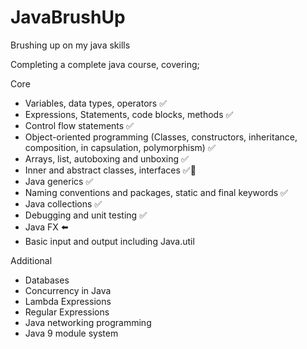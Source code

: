 # JavaBrushUp

Brushing up on my java skills

Completing a complete java course, covering;

Core
- Variables, data types, operators ✅
- Expressions, Statements, code blocks, methods ✅
- Control flow statements ✅
- Object-oriented programming (Classes, constructors, inheritance, composition, in capsulation, polymorphism) ✅
- Arrays, list, autoboxing and unboxing ✅
- Inner and abstract classes, interfaces ✅🔄
- Java generics ✅
- Naming conventions and packages, static and final keywords ✅
- Java collections ✅
- Debugging and unit testing ✅
- Java FX ⬅️
- Basic input and output including Java.util

Additional
- Databases 
- Concurrency in Java
- Lambda Expressions
- Regular Expressions
- Java networking programming
- Java 9 module system
